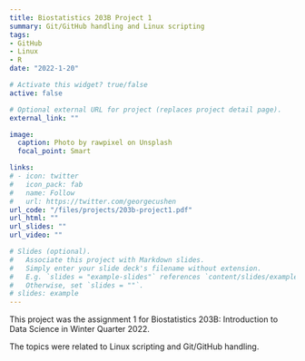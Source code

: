 ```yaml
---
title: Biostatistics 203B Project 1
summary: Git/GitHub handling and Linux scripting
tags:
- GitHub
- Linux
- R
date: "2022-1-20"

# Activate this widget? true/false
active: false

# Optional external URL for project (replaces project detail page).
external_link: ""

image:
  caption: Photo by rawpixel on Unsplash
  focal_point: Smart

links:
# - icon: twitter
#   icon_pack: fab
#   name: Follow
#   url: https://twitter.com/georgecushen
url_code: "/files/projects/203b-project1.pdf"
url_html: ""
url_slides: ""
url_video: ""

# Slides (optional).
#   Associate this project with Markdown slides.
#   Simply enter your slide deck's filename without extension.
#   E.g. `slides = "example-slides"` references `content/slides/example-slides.md`.
#   Otherwise, set `slides = ""`.
# slides: example
---
```

This project was the assignment 1 for Biostatistics 203B: Introduction to Data Science in Winter Quarter 2022.

The topics were related to Linux scripting and Git/GitHub handling.
